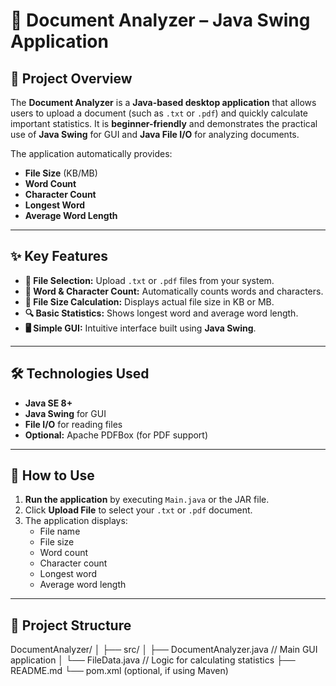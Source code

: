 # 📄 Document Analyzer – Java Swing Application

## 🔹 Project Overview
The **Document Analyzer** is a **Java-based desktop application** that allows users to upload a document (such as `.txt` or `.pdf`) and quickly calculate important statistics. It is **beginner-friendly** and demonstrates the practical use of **Java Swing** for GUI and **Java File I/O** for analyzing documents.

The application automatically provides:

- **File Size** (KB/MB)  
- **Word Count**  
- **Character Count**  
- **Longest Word**  
- **Average Word Length**  

---

## ✨ Key Features
- **📂 File Selection:** Upload `.txt` or `.pdf` files from your system.  
- **📝 Word & Character Count:** Automatically counts words and characters.  
- **📏 File Size Calculation:** Displays actual file size in KB or MB.  
- **🔍 Basic Statistics:** Shows longest word and average word length.  
- **🖥️ Simple GUI:** Intuitive interface built using **Java Swing**.  

---

## 🛠 Technologies Used
- **Java SE 8+**  
- **Java Swing** for GUI  
- **File I/O** for reading files  
- **Optional:** Apache PDFBox (for PDF support)  

---

## 🚀 How to Use
1. **Run the application** by executing `Main.java` or the JAR file.  
2. Click **Upload File** to select your `.txt` or `.pdf` document.  
3. The application displays:  
   - File name  
   - File size  
   - Word count  
   - Character count  
   - Longest word  
   - Average word length  

---

## 📂 Project Structure

DocumentAnalyzer/
│
├── src/
│ ├── DocumentAnalyzer.java // Main GUI application
│ └── FileData.java // Logic for calculating statistics
├── README.md
└── pom.xml (optional, if using Maven)
